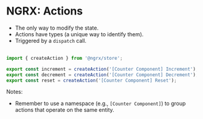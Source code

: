 <!-- .slide: class="with-code inconsolata" -->

# NGRX: Actions

- The only way to modify the state.
- Actions have types (a unique way to identify them).
- Triggered by a `dispatch` call.<br/><br/>

```typescript
import { createAction } from '@ngrx/store';

export const increment = createAction('[Counter Component] Increment');
export const decrement = createAction('[Counter Component] Decrement');
export const reset = createAction('[Counter Component] Reset');
```

<!-- .element: class="big-code" -->

Notes:

- Remember to use a namespace (e.g., `[Counter Component]`) to group actions that operate on the same entity.
